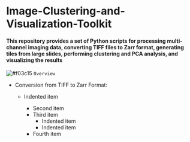 # Image-Clustering-and-Visualization-Toolkit

#### This repository provides a set of Python scripts for processing multi-channel imaging data, converting TIFF files to Zarr format, generating tiles from large slides, performing clustering and PCA analysis, and visualizing the results

![#f03c15](https://www.iconsdb.com/icons/download/color/f03c15/circle-16.png) `Overview`

<ul>
  <li>Conversion from TIFF to Zarr Format:</li>
<ul>
  <li>Indented item</li>
 <ul>
   <li>Second item</li>
   <li>Third item
    <ul>
      <li>Indented item</li>
      <li>Indented item</li>
    </ul>
  </li>
  <li>Fourth item</li>
</ul>


